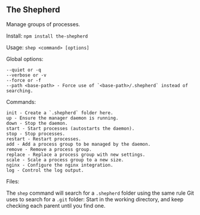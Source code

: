 
The Shepherd
--------

Manage groups of processes.

Install:
`npm install the-shepherd`


Usage:
`shep <command> [options]`

Global options:

	--quiet or -q
	--verbose or -v
	--force or -f
	--path <base-path> - Force use of `<base-path>/.shepherd` instead of searching.

Commands:

	init - Create a `.shepherd` folder here.
	up - Ensure the manager daemon is running.
	down - Stop the daemon.
	start - Start processes (autostarts the daemon).
	stop - Stop processes.
	restart - Restart processes.
	add - Add a process group to be managed by the daemon.
	remove - Remove a process group.
	replace - Replace a process group with new settings.
	scale - Scale a process group to a new size.
	nginx - Configure the nginx integration.
	log - Control the log output.

Files:

The `shep` command will search for a `.shepherd` folder using the same rule Git uses to search for a `.git` folder: Start in the working directory, and keep checking each parent until you find one.

